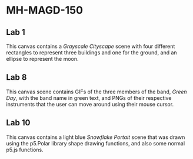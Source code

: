 # MH-MAGD-150

## **Lab 1**
This canvas contains a _Grayscale Cityscape_ scene with four different rectangles to represent three buildings and one for the ground, and an ellipse to represent the moon.

## **Lab 8**
This canvas scene contains GIFs of the three members of the band, _Green Day_, with the band name in green text, and PNGs of their respective instruments that the user can move around using their mouse cursor.

## **Lab 10**
This canvas contains a light blue _Snowflake Portait_ scene that was drawn using the p5.Polar library shape drawing functions, and also some normal p5.js functions.
